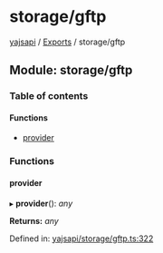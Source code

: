 # storage/gftp

[yajsapi](https://github.com/golemfactory/yagna-docs/tree/1b9d66c57da52a346eb2988dcfe9aa00d2f3d587/yajsapi/README.md) / [Exports](https://github.com/golemfactory/yagna-docs/tree/1b9d66c57da52a346eb2988dcfe9aa00d2f3d587/yajsapi/modules.md) / storage/gftp

## Module: storage/gftp

### Table of contents

#### Functions

* [provider](storage_gftp.md#provider)

### Functions

#### provider

▸ **provider**\(\): _any_

**Returns:** _any_

Defined in: [yajsapi/storage/gftp.ts:322](https://github.com/golemfactory/yajsapi/blob/0a8d8c8/yajsapi/storage/gftp.ts#L322)

